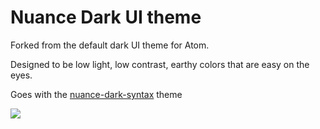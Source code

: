 # Nuance Dark UI theme

Forked from the default dark UI theme for Atom.

Designed to be low light, low contrast, earthy colors that are easy on the eyes.

Goes with the [nuance-dark-syntax](https://github.com/polygonix/nuance-dark-syntax) theme

![](https://raw.githubusercontent.com/polygonix/nuance-dark-ui/master/screenshot.png)
